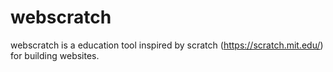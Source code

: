 # webscratch

webscratch is a education tool inspired by scratch (https://scratch.mit.edu/) for building websites.
